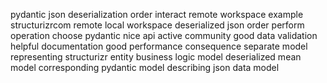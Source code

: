 pydantic json deserialization order interact remote workspace example structurizrcom remote local workspace deserialized json order perform operation choose pydantic nice api active community good data validation helpful documentation good performance consequence separate model representing structurizr entity business logic model deserialized mean model corresponding pydantic model describing json data model